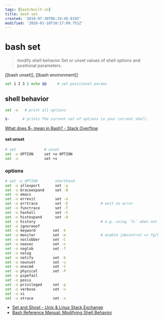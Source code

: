 ```yaml
---
tags: [bash/built-in]
title: bash set
created: '2019-07-30T06:19:49.019Z'
modified: '2020-01-10T10:17:09.751Z'
---
```


# bash set

> modify shell behavior
> Set or unset values of shell options and positional parameters.

[[bash unset]], [[bash environment]]

```sh
set 1 2 3 | echo $@     # set positional params
```

## shell behavior

```sh
set -o   # print all options

$-      # prints The current set of options in your current shell.
```
[What does $- mean in Bash? - Stack Overflow](https://stackoverflow.com/a/42757277/2087704)

#### set unset
```sh
# set             # unset
set -o OPTION     set +o OPTION
set -x            set +x
```

### options
```sh
# set -o OPTION        shorthand
set -o allexport       set -a
set -o braceexpand     set -B
set -o emacs
set -o errexit         set -e
set -o errtrace        set -E               # exit on error
set -o functrace       set -T
set -o hashall         set -h
set -o histexpand      set -H
set -o history                              # e.g. using `fc` when not sourcing script 
set -o ignoreeof
set -o keyword        set -k
set -o monitor        set -m                # enable jobcontrol => fg/bg
set -o noclobber      set -C
set -o noexec         set -n
set -o noglob         set -f
set -o nolog
set -o notify         set -b
set -o nounset        set -u
set -o onecmd         set -t
set -o physical       set -P
set -o pipefail
set -o posix
set -o privileged     set -p
set -o verbose        set -v
set -o vi
set -o xtrace         set -x
```

- [Set and Shopt - Unix & Linux Stack Exchange](https://unix.stackexchange.com/a/425642/193945)
- [Bash Reference Manual: Modifying Shell Behavior](https://www.gnu.org/software/bash/manual/html_node/Modifying-Shell-Behavior.html)
